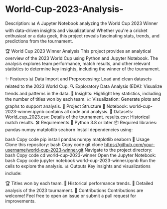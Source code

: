 # World-Cup-2023-Analysis-
Description:  📊 A Jupyter Notebook analyzing the World Cup 2023 Winner with data-driven insights and visualizations! Whether you're a cricket enthusiast or a data geek, this project reveals fascinating stats, trends, and predictions from the tournament.

🏆 World Cup 2023 Winner Analysis
This project provides an analytical overview of the 2023 World Cup using Python and Jupyter Notebook. The analysis explores team performance, match results, and other relevant statistics to determine key insights, including the winner of the tournament.

✨ Features
📊 Data Import and Preprocessing: Load and clean datasets related to the 2023 World Cup.
🔍 Exploratory Data Analysis (EDA): Visualize trends and patterns in the data.
🏅 Insights: Highlight key statistics, including the number of titles won by each team.
📈 Visualization: Generate plots and graphs to support analysis.
📂 Project Structure
📘 Notebook: world-cup-2023-winner.ipynb contains all code and analysis.
📁 Datasets:
World_cup_2023.csv: Details of the tournament.
results.csv: Historical match results.
🛠️ Requirements
🐍 Python 3.8 or later
📦 Required libraries:
pandas
numpy
matplotlib
seaborn
Install dependencies using:

bash
Copy code
pip install pandas numpy matplotlib seaborn
🚀 Usage
Clone this repository:
bash
Copy code
git clone https://github.com/your-username/world-cup-2023-winner.git
Navigate to the project directory:
bash
Copy code
cd world-cup-2023-winner
Open the Jupyter Notebook:
bash
Copy code
jupyter notebook world-cup-2023-winner.ipynb
Run the cells to explore the analysis.
📊 Outputs
Key insights and visualizations include:

🏆 Titles won by each team.
📜 Historical performance trends.
📅 Detailed analysis of the 2023 tournament.
🤝 Contributions
Contributions are welcome! Feel free to open an issue or submit a pull request for improvements.
